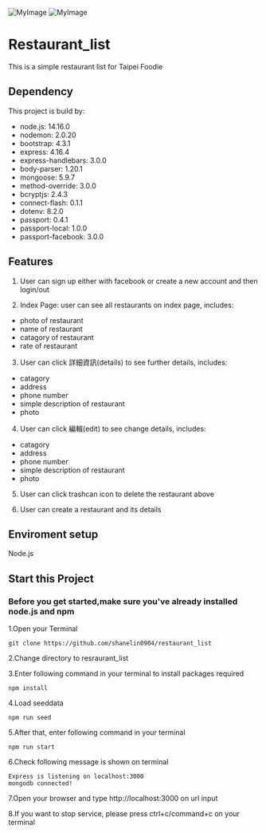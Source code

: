 ![MyImage](https://scontent-tpe1-1.xx.fbcdn.net/v/t39.30808-6/313969440_5553813094713657_1124496821739972589_n.jpg?_nc_cat=102&ccb=1-7&_nc_sid=730e14&_nc_ohc=ZdYI1ne8cekAX-1sq5m&_nc_oc=AQmeL-71vpKnTarV7EnWAy4eINn0sUSsb8epkWQleg8aowTLZucUMpDsVFoAAu67LxA&_nc_ht=scontent-tpe1-1.xx&oh=00_AfCnicmkyXjMAbHRDWkCIfjy9D9WRUb9ggJ5z2uHpEqERw&oe=636A01EF)
![MyImage](https://scontent-tpe1-1.xx.fbcdn.net/v/t39.30808-6/313898225_5553811321380501_1776594341944989827_n.jpg?_nc_cat=101&ccb=1-7&_nc_sid=730e14&_nc_ohc=k3iGpKQEhG0AX9piuxI&tn=6xsMAGpWMQSWvAYJ&_nc_ht=scontent-tpe1-1.xx&oh=00_AfC2COIdm4llkxz2ThbAAQ5vBsWLs-pT-uwIh2uNdVdJkA&oe=63694C30)
# Restaurant_list
This is a simple restaurant list for Taipei Foodie
##  Dependency
This project is build by: 
* node.js: 14.16.0 
* nodemon: 2.0.20 
* bootstrap: 4.3.1 
* express: 4.16.4 
* express-handlebars: 3.0.0 
* body-parser: 1.20.1 
* mongoose: 5.9.7 
* method-override: 3.0.0
* bcryptjs: 2.4.3
* connect-flash: 0.1.1
* dotenv: 8.2.0
* passport: 0.4.1
* passport-local: 1.0.0
* passport-facebook: 3.0.0
##  Features

1. User can sign up either with facebook or create a new account and then login/out 

2. Index Page: user can see all restaurants on index page, includes:
 * photo of restaurant
 * name of restaurant
 * catagory of restaurant
 * rate of restaurant


3. User can click 詳細資訊(details) to see further details, includes:
 * catagory
 * address
 * phone number
 * simple description of restaurant
 * photo
 
4. User can click 編輯(edit) to see change details, includes:
 * catagory
 * address
 * phone number
 * simple description of restaurant
 * photo
 
5. User can click trashcan icon to delete the restaurant above
 
6. User can create a restaurant and its details

## Enviroment setup
Node.js
## Start this Project
### Before you get started,make sure you've already installed node.js and npm
1.Open your Terminal
```
git clone https://github.com/shanelin0904/restaurant_list
```
2.Change directory to resraurant_list

3.Enter following command in your terminal to install packages required
```
npm install 
```
4.Load seeddata
```
npm run seed
```
5.After that, enter following command in your terminal
```
npm run start
```

6.Check following message is shown on terminal
```
Express is listening on localhost:3000
mongodb connected!
```
7.Open your browser and type http://localhost:3000 on url input

8.If you want to stop service, please press ctrl+c/command+c on your terminal
